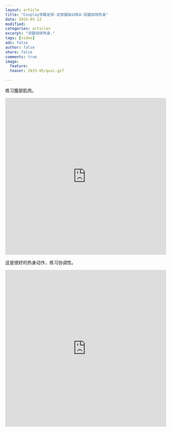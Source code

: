 ```yaml
---
layout: article
title: "Cosplay学踢足球-足球基础训练A-双腿绕球热身"
date: 2015-05-12
modified:
categories: articles
excerpt: "双腿绕球热身."
tags: [video]
ads: false
author: false
share: false
comments: true
image:
  feature:
  teaser: 2015-05/quxi.gif
  
---
```


练习腹部肌肉。

<iframe height="498" width="510" src="http://player.youku.com/embed/XOTU1MzA0NzA0" frameborder="0" allowfullscreen="true"></iframe>

这是很好的热身动作，练习协调性。

<iframe height="498" width="510" src="http://player.youku.com/embed/XOTU0NjcwMDI0" frameborder="0" allowfullscreen="true"></iframe>

